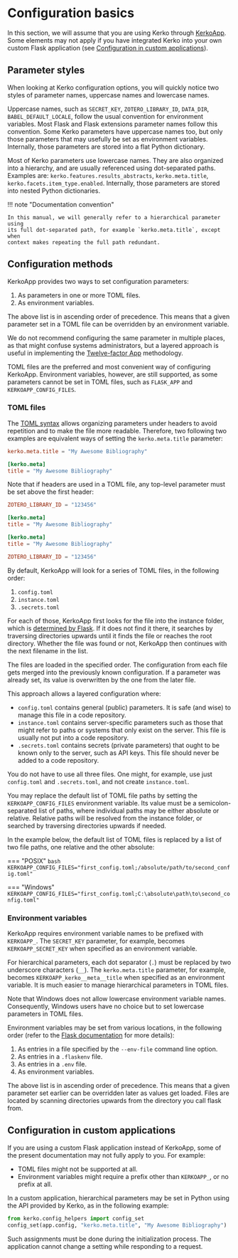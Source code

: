 # Configuration basics

In this section, we will assume that you are using Kerko through [KerkoApp].
Some elements may not apply if you have integrated Kerko into your own custom
Flask application (see [Configuration in custom
applications](#configuration-in-custom-applications)).

## Parameter styles

When looking at Kerko configuration options, you will quickly notice two styles
of parameter names, uppercase names and lowercase names.

Uppercase names, such as `SECRET_KEY`, `ZOTERO_LIBRARY_ID`, `DATA_DIR`,
`BABEL_DEFAULT_LOCALE`, follow the usual convention for environment variables.
Most Flask and Flask extensions parameter names follow this convention. Some
Kerko parameters have uppercase names too, but only those parameters that may
usefully be set as environment variables. Internally, those parameters are
stored into a flat Python dictionary.

Most of Kerko parameters use lowercase names. They are also organized into a
hierarchy, and are usually referenced using dot-separated paths. Examples are:
`kerko.features.results_abstracts`, `kerko.meta.title`,
`kerko.facets.item_type.enabled`. Internally, those parameters are stored into
nested Python dictionaries.

!!! note "Documentation convention"

    In this manual, we will generally refer to a hierarchical parameter using
    its full dot-separated path, for example `kerko.meta.title`, except when
    context makes repeating the full path redundant.

## Configuration methods

KerkoApp provides two ways to set configuration parameters:

1. As parameters in one or more TOML files.
1. As environment variables.

The above list is in ascending order of precedence. This means that a given
parameter set in a TOML file can be overridden by an environment variable.

We do not recommend configuring the same parameter in multiple places, as that
might confuse systems administrators, but a layered approach is useful in
implementing the [Twelve-factor App](https://12factor.net/config) methodology.

TOML files are the preferred and most convenient way of configuring KerkoApp.
Environment variables, however, are still supported, as some parameters cannot
be set in TOML files, such as `FLASK_APP` and `KERKOAPP_CONFIG_FILES`.

### TOML files

The [TOML syntax][TOML] allows organizing parameters under headers to avoid
repetition and to make the file more readable. Therefore, two following two
examples are equivalent ways of setting the `kerko.meta.title` parameter:

```toml title="TOML example 1"
kerko.meta.title = "My Awesome Bibliography"
```

```toml title="TOML example 2"
[kerko.meta]
title = "My Awesome Bibliography"
```

Note that if headers are used in a TOML file, any top-level parameter must be
set above the first header:

```toml title="Correct TOML example"
ZOTERO_LIBRARY_ID = "123456"

[kerko.meta]
title = "My Awesome Bibliography"
```

```toml title="Incorrect TOML example"
[kerko.meta]
title = "My Awesome Bibliography"

ZOTERO_LIBRARY_ID = "123456"
```

By default, KerkoApp will look for a series of TOML files, in the following
order:

1. `config.toml`
1. `instance.toml`
1. `.secrets.toml`

For each of those, KerkoApp first looks for the file into the instance folder,
which is [determined by Flask][Flask_instance_folder]. If it does not find it
there, it searches by traversing directories upwards until it finds the file or
reaches the root directory. Whether the file was found or not, KerkoApp then
continues with the next filename in the list.

The files are loaded in the specified order. The configuration from each file
gets merged into the previously known configuration. If a parameter was already
set, its value is overwritten by the one from the later file.

This approach allows a layered configuration where:

- `config.toml` contains general (public) parameters. It is safe (and wise) to
  manage this file in a code repository.
- `instance.toml` contains server-specific parameters such as those that might
  refer to paths or systems that only exist on the server. This file is usually
  not put into a code repository.
- `.secrets.toml` contains secrets (private parameters) that ought to be known
  only to the server, such as API keys. This file should never be added to a
  code repository.

You do not have to use all three files. One might, for example, use just
`config.toml` and `.secrets.toml`, and not create `instance.toml`.

You may replace the default list of TOML file paths by setting the
`KERKOAPP_CONFIG_FILES` environment variable. Its value must be a
semicolon-separated list of paths, where individual paths may be either absolute
or relative. Relative paths will be resolved from the instance folder, or
searched by traversing directories upwards if needed.

In the example below, the default list of TOML files is replaced by a list of
two file paths, one relative and the other absolute:

=== "POSIX"
    ```bash
    KERKOAPP_CONFIG_FILES="first_config.toml;/absolute/path/to/second_config.toml"
    ```

=== "Windows"
    ```
    KERKOAPP_CONFIG_FILES="first_config.toml;C:\absolute\path\to\second_config.toml"
    ```

### Environment variables

KerkoApp requires environment variable names to be prefixed with `KERKOAPP_`.
The `SECRET_KEY` parameter, for example, becomes `KERKOAPP_SECRET_KEY` when
specified as an environment variable.

For hierarchical parameters, each dot separator (`.`) must be replaced by two
underscore characters (`__`). The `kerko.meta.title` parameter, for example,
becomes `KERKOAPP_kerko__meta__title` when specified as an environment variable.
It is much easier to manage hierarchical parameters in TOML files.

Note that Windows does not allow lowercase environment variable names.
Consequently, Windows users have no choice but to set lowercase parameters in
TOML files.

Environment variables may be set from various locations, in the following order
(refer to the [Flask documentation][Flask_dotenv] for more details):

1. As entries in a file specified by the `--env-file` command line option.
1. As entries in a `.flaskenv` file.
1. As entries in a `.env` file.
1. As environment variables.

The above list is in ascending order of precedence. This means that a given
parameter set earlier can be overridden later as values get loaded. Files are
located by scanning directories upwards from the directory you call flask from.

## Configuration in custom applications

If you are using a custom Flask application instead of KerkoApp, some of the
present documentation may not fully apply to you. For example:

- TOML files might not be supported at all.
- Environment variables might require a prefix other than `KERKOAPP_`, or no
  prefix at all.

In a custom application, hierarchical parameters may be set in Python using the
API provided by Kerko, as in the following example:

```python title="Setting a configuration parameter in Python"
from kerko.config_helpers import config_set
config_set(app.config, "kerko.meta.title", "My Awesome Bibliography")
```

Such assignments must be done during the initialization process. The application
cannot change a setting while responding to a request.


[Flask_dotenv]: https://flask.palletsprojects.com/en/2.3.x/cli/#environment-variables-from-dotenv
[Flask_instance_folder]: https://flask.palletsprojects.com/en/2.3.x/config/#instance-folders
[KerkoApp]: https://github.com/whiskyechobravo/kerkoapp
[TOML]: https://toml.io/
